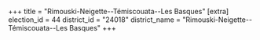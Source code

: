 +++
title = "Rimouski-Neigette--Témiscouata--Les Basques"
[extra]
election_id = 44
district_id = "24018"
district_name = "Rimouski-Neigette--Témiscouata--Les Basques"
+++
